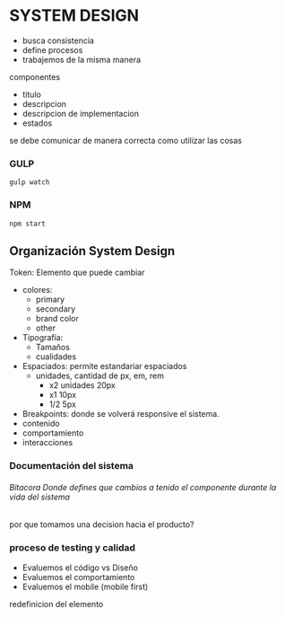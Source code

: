 # SYSTEM DESIGN

* busca consistencia
* define procesos
* trabajemos de la misma manera
  

componentes

- titulo
- descripcion
- descripcion de implementacion
- estados


se debe comunicar de manera correcta como utilizar las cosas







### GULP

```gulp watch ```

### NPM 

```npm start```


##  Organización System Design

Token: Elemento que puede cambiar

  - colores: 
    - primary
    - secondary
    - brand color 
    - other
  - Tipografía: 
    - Tamaños
    - cualidades
  - Espaciados: permite estandariar espaciados
    - unidades, cantidad de px, em, rem
      - x2 unidades 20px
      - x1 10px
      - 1/2 5px
  - Breakpoints: donde se volverá responsive el sistema.
  - contenido
  - comportamiento
  - interacciones

### Documentación del sistema

###### Bitacora Donde defines que cambios a tenido el componente durante la vida del sistema

por que tomamos una decision hacia el producto?


### proceso de testing y calidad

* Evaluemos el código vs Diseño
* Evaluemos el comportamiento
* Evaluemos el mobile (mobile first)

redefinicion del elemento


